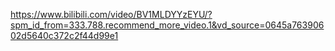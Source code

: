 https://www.bilibili.com/video/BV1MLDYYzEYU/?spm_id_from=333.788.recommend_more_video.1&vd_source=0645a76390602d5640c372c2f44d99e1<br>